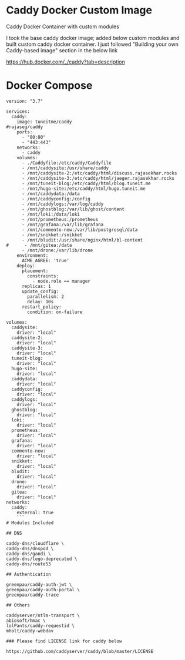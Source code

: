 # Caddy Docker Custom Image

Caddy Docker Container with custom modules

I took the base caddy docker image; added below custom modules and built custom caddy docker container. I just followed "Building your own Caddy-based image" section in the below link

https://hub.docker.com/_/caddy?tab=description 

# Docker Compose
```
version: "3.7"

services:
  caddy:
    image: tuneitme/caddy
#rajaseg/caddy
    ports:
      - "80:80"
      - "443:443"
    networks:
      - caddy
    volumes:
      - ./Caddyfile:/etc/caddy/Caddyfile
      - /mnt/caddysite:/usr/share/caddy
      - /mnt/caddysite-2:/etc/caddy/html/discuss.rajasekhar.rocks
      - /mnt/caddysite-3:/etc/caddy/html/jaeger.rajasekhar.rocks
      - /mnt/tuneit-blog:/etc/caddy/html/blog.tuneit.me
      - /mnt/hugo-site:/etc/caddy/html/hugo.tuneit.me
      - /mnt/caddydata:/data
      - /mnt/caddyconfig:/config
      - /mnt/caddylogs:/var/log/caddy
      - /mnt/ghostblog:/var/lib/ghost/content
      - /mnt/loki:/data/loki
      - /mnt/prometheus:/prometheus
      - /mnt/grafana:/var/lib/grafana
      - /mnt/commento-new:/var/lib/postgresql/data
      - /mnt/snikket:/snikket
      - /mnt/bludit:/usr/share/nginx/html/bl-content
#      - /mnt/gitea:/data
      - /mnt/drone:/var/lib/drone
    environment:
      ACME_AGREE: 'true'
    deploy:
      placement:
        constraints:
          - node.role == manager
      replicas: 1
      update_config:
        parallelism: 2
        delay: 10s
      restart_policy:
        condition: on-failure

volumes:
  caddysite:
    driver: "local"
  caddysite-2:
    driver: "local"
  caddysite-3:
    driver: "local"
  tuneit-blog:
    driver: "local"
  hugo-site:
    driver: "local"
  caddydata:
    driver: "local"
  caddyconfig:
    driver: "local"
  caddylogs:
    driver: "local"
  ghostblog:
    driver: "local"
  loki:
    driver: "local"
  prometheus:
    driver: "local"
  grafana:
    driver: "local"
  commento-new:
    driver: "local"
  snikket:
    driver: "local"
  bludit:
    driver: "local"
  drone:
    driver: "local"
  gitea:
    driver: "local"
networks:
  caddy:
    external: true
    ```
# Modules Included

## DNS

caddy-dns/cloudflare \
caddy-dns/dnspod \
caddy-dns/gandi \
caddy-dns/lego-deprecated \
caddy-dns/route53

## Authentication

greenpau/caddy-auth-jwt \
greenpau/caddy-auth-portal \
greenpau/caddy-trace

## Others

caddyserver/ntlm-transport \
abiosoft/hmac \
lolPants/caddy-requestid \
mholt/caddy-webdav

### Please find LICENSE link for caddy below 

https://github.com/caddyserver/caddy/blob/master/LICENSE
